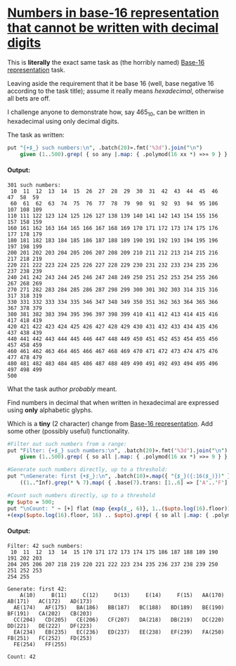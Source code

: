 [1]: https://rosettacode.org/wiki/Numbers_in_base-16_representation_that_cannot_be_written_with_decimal_digits

# [Numbers in base-16 representation that cannot be written with decimal digits][1]

This is **literally** the exact same task as (the horribly named) [Base-16 representation](https://rosettacode.org/wiki/Base-16_representation) task.



Leaving aside the requirement that it be base 16 (well, base negative 16 according to the task title); assume it really means *hexadecimal*, otherwise all bets are off.



I challenge anyone to demonstrate how, say 465<sub>10</sub>, can be written in hexadecimal using only decimal digits.



The task as written:

```perl
put "{+$_} such numbers:\n", .batch(20)».fmt('%3d').join("\n")
    given (1..500).grep( { so any |.map: { .polymod(16 xx *) »>» 9 } } );
```

#### Output:
```
301 such numbers:
 10  11  12  13  14  15  26  27  28  29  30  31  42  43  44  45  46  47  58  59
 60  61  62  63  74  75  76  77  78  79  90  91  92  93  94  95 106 107 108 109
110 111 122 123 124 125 126 127 138 139 140 141 142 143 154 155 156 157 158 159
160 161 162 163 164 165 166 167 168 169 170 171 172 173 174 175 176 177 178 179
180 181 182 183 184 185 186 187 188 189 190 191 192 193 194 195 196 197 198 199
200 201 202 203 204 205 206 207 208 209 210 211 212 213 214 215 216 217 218 219
220 221 222 223 224 225 226 227 228 229 230 231 232 233 234 235 236 237 238 239
240 241 242 243 244 245 246 247 248 249 250 251 252 253 254 255 266 267 268 269
270 271 282 283 284 285 286 287 298 299 300 301 302 303 314 315 316 317 318 319
330 331 332 333 334 335 346 347 348 349 350 351 362 363 364 365 366 367 378 379
380 381 382 383 394 395 396 397 398 399 410 411 412 413 414 415 416 417 418 419
420 421 422 423 424 425 426 427 428 429 430 431 432 433 434 435 436 437 438 439
440 441 442 443 444 445 446 447 448 449 450 451 452 453 454 455 456 457 458 459
460 461 462 463 464 465 466 467 468 469 470 471 472 473 474 475 476 477 478 479
480 481 482 483 484 485 486 487 488 489 490 491 492 493 494 495 496 497 498 499
500
```




What the task author *probably* meant.



Find numbers in decimal that when written in hexadecimal are expressed using **only** alphabetic glyphs.



Which is a **tiny** (2 character) change from [Base-16 representation](https://rosettacode.org/wiki/Base-16_representation). Add some other (possibly useful) functionality.

```perl
#Filter out such numbers from a range:
put "Filter: {+$_} such numbers:\n", .batch(20)».fmt('%3d').join("\n")
    given (1..500).grep( { so all |.map: { .polymod(16 xx *) »>» 9 } } );

#Generate such numbers directly, up to a threshold:
put "\nGenerate: first {+$_}:\n", .batch(10)».map({ "{$_}({:16($_)})" })».fmt('%9s').join("\n") given
    ((1..^Inf).grep(* % 7).map( { .base(7).trans: [1..6] => ['A'..'F'] } )).grep(!*.contains: 0)[^42];

#Count such numbers directly, up to a threshold 
my $upto = 500;
put "\nCount: " ~ [+] flat (map {exp($_, 6)}, 1..($upto.log(16).floor)),
+(exp($upto.log(16).floor, 16) .. $upto).grep( { so all |.map: { .polymod(16 xx *) »>» 9 } });
```

#### Output:
```
Filter: 42 such numbers:
 10  11  12  13  14  15 170 171 172 173 174 175 186 187 188 189 190 191 202 203
204 205 206 207 218 219 220 221 222 223 234 235 236 237 238 239 250 251 252 253
254 255

Generate: first 42:
    A(10)     B(11)     C(12)     D(13)     E(14)     F(15)   AA(170)   AB(171)   AC(172)   AD(173)
  AE(174)   AF(175)   BA(186)   BB(187)   BC(188)   BD(189)   BE(190)   BF(191)   CA(202)   CB(203)
  CC(204)   CD(205)   CE(206)   CF(207)   DA(218)   DB(219)   DC(220)   DD(221)   DE(222)   DF(223)
  EA(234)   EB(235)   EC(236)   ED(237)   EE(238)   EF(239)   FA(250)   FB(251)   FC(252)   FD(253)
  FE(254)   FF(255)

Count: 42
```
